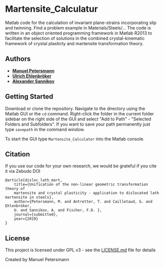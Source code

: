 # Martensite_Calculatur

Matlab code for the calculation of invariant plane-strains incorporating slip and twinning.
Find a problem example in Materials/Steels/...
The code is written in an object oriented programming framework in Matlab R2013 to facilitate the selection of solutions in the combined crystal-kinematic framework of crystal plasticty and martensite transformation theory.

## Authors

* [**Manuel Petersmann**](https://github.com/ManuelPetersmann)
* [**Ulrich Ehlenbröker**](https://github.com/UlrichEhlenbroeker)
* [**Alexander Sannikov**](https://github.com/AlexanderSannikov)

##  Getting Started

Download or clone the repository. Navigate to the directory using the Matlab GUI or the `cd` command.
Right-click the folder in the current folder sidebar on the right side of the GUI and 
select "Add to Path" - "Selected Folders and Subfolders".
If you want to save your path permanently just type `savepath` in the command window.

To start the GUI type `Martensite_Calculator` into the Matlab console. 

<!-- 
=======
>>>>>>> 4a3b4f849dbc15db5a505af0f75a102eed9659f9
## Built With
* [Dropwizard](http://www.dropwizard.io/1.0.2/docs/) - The web framework used


## Contributing
Please read [CONTRIBUTING.md](https://gist.github.com/PurpleBooth/b24679402957c63ec426) for details on our code of conduct, and the process for submitting pull requests to us.

## Versioning
<<<<<<< HEAD
-->

## Citation
If you use our code for your own research, we would be grateful if you cite it via
Zebodo DOI
```
@article{disloc_lath_mart,
	title={Unification of the non-linear geometric transformation theory of 
	martensite and crystal plasticity - application to dislocated lath martensite in steels},
	author={Petersmann, M. and Antretter, T. and Cailletaud, G. and Ehlenbröker,
	U. and Sannikov, A. and Fischer, F.D. },
	journal={submitted},
	year={2019}
}
```

## License

This project is licensed under GPL v3 - see the [LICENSE.md](LICENSE.md) file for details

Created by Manuel Petersmann

<!-- 
## Acknowledgments

* Hat tip to anyone who's code was used
* Inspiration
* etc
-->
